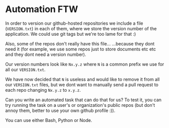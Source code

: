 # Automation FTW

In order to version our github-hosted repositories we include a file (`VERSION.txt`)
in each of them, where we store the version number of the application.
We could use git tags but we're too lame for that :)

Also, some of the repos don't really have this file...   ...because they dont need
it (for example, we use some repos just to store documents etc etc and they dont
need a version number).

Our version numbers look like `Nx.y.z` where `N` is a common prefix we use for
all our `VERSION.txt`.

We have now decided that `N` is useless and would like to remove it from all our
`VERSION.txt` files, but we dont want to manually send a pull request to each
repo changing `Nx.y.z` to `x.y.z`.

Can you write an automated task that can do that for us? To test it, you can try
running the task on a user's or organization's public repos (but don't annoy them,
better to use your own github profile :)).

You can use either Bash, Python or Node.
